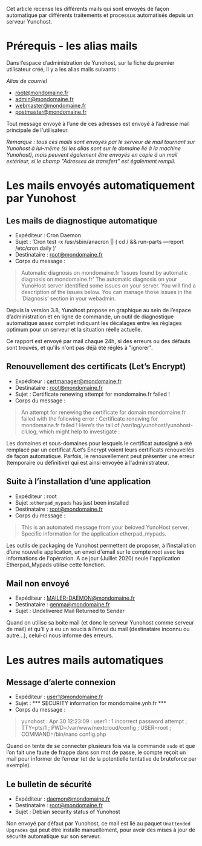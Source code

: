 Cet article recense les différents mails qui sont envoyés de façon automatique par différents traitements et processus automatisés depuis un serveur Yunohost.

# Prérequis - les alias mails

Dans l’espace d’administration de Yunohost, sur la fiche du premier utilisateur créé, il y a les alias mails suivants :

_Alias de courriel_

* root@mondomaine.fr
* admin@mondomaine.fr
* webmaster@mondomaine.fr
* postmaster@mondomaine.fr

Tout message envoyé à l’une de ces adresses est envoyé à l’adresse mail principale de l'utilisateur.

_Remarque : tous ces mails sont envoyés par le serveur de mail tournant sur Yunohost à lui-même (si les alias sont sur le domaine lié à la machine Yunohost), 
mais peuvent également être envoyés en copie à un mail extérieur, si le champ "Adresses de transfert" est également rempli._

# Les mails envoyés automatiquement par Yunohost

## Les mails de diagnostique automatique

* Expéditeur : Cron Daemon
* Sujet : ’Cron test -x /usr/sbin/anacron || ( cd / && run-parts —report /etc/cron.daily )’
* Destinataire : root@mondomaine.fr
* Corps du message : 
> Automatic diagnosis on mondomaine.fr ’Issues found by automatic diagnosis on mondomaine.fr’ The automatic diagnosis on your YunoHost server identified some issues on your server. You will find a description of the issues below. You can manage those issues in the ’Diagnosis’ section in your webadmin.

Depuis la version 3.8, Yunohost propose en graphique au sein de l’espace d’administration et en ligne de commande, un outil de diagnostique automatique assez complet
indiquant les décalages entre les réglages optimum pour un serveur et la situation réelle actuelle.

Ce rapport est envoyé par mail chaque 24h, si des erreurs ou des défauts sont trouvés, et qu'ils n'ont pas déjà été réglés à "ignorer".


## Renouvellement des certificats (Let’s Encrypt)

* Expéditeur : certmanager@mondomaine.fr
* Destinataire : root@mondomaine.fr
* Sujet : Certificate renewing attempt for mondomaine.fr failed !
* Corps du message : 
> An attempt for renewing the certificate for domain mondomaine.fr failed with the following
error : Certificate renewing for mondomaine.fr failed ! Here’s the tail of /var/log/yunohost/yunohost-cli.log, which might help to investigate :

Les domaines et sous-domaines pour lesquels le certificat autosigné a été remplacé par un certificat /Let’s Encrypt voient leurs certificats renouvellés de façon automatique. 
Parfois, le renouvellement peut présenter une erreur (temporaire ou  définitive) qui est ainsi envoyée à l'administrateur.

## Suite à l’installation d’une application

* Expéditeur : root
* Sujet :`etherpad_mypads` has just been installed
* Destinataire : root@mondomaine.fr
* Corps du message : 
> This is an automated message from your beloved YunoHost server. Specific information for the application etherpad_mypads.

Les outils de packaging de Yunohost permettent de proposer, à l’installation d’une nouvelle application, un envoi d'email sur le compte root avec les informations de l'opération.
A ce jour (Juillet 2020) seule l'application Etherpad_Mypads utilise cette fonction.

## Mail non envoyé

* Expéditeur : MAILER-DAEMON@mondomaine.fr
* Destinataire : genma@mondomaine.fr
* Sujet : Undelivered Mail Returned to Sender

Quand on utilise sa boite mail (et donc le serveur Yunohost comme serveur de mail) et qu’il y a eu un soucis à l’envoi du mail (destinataire inconnu ou autre...), celui-ci nous informe des erreurs.

# Les autres mails automatiques
## Message d’alerte connexion

* Expéditeur : user1@mondomaine.fr
* Sujet : *** SECURITY information for mondomaine.ynh.fr ***
* Corps du message : 
> yunohost : Apr 30 12:23:09 : user1 : 1 incorrect password attempt ; TTY=pts/1 ; PWD=/var/www/nextcloud/config ; USER=root ; COMMAND=/bin/nano config.php

Quand on tente de se connecter plusieurs fois via la commande `sudo` et que l’on fait une faute de frappe dans son mot de passe, le compte reçoit un mail pour informer de l’erreur (et de la potentielle tentative de bruteforce par exemple).

## Le bulletin de sécurité

* Expéditeur : daemon@mondomaine.fr
* Destinataire : root@mondomaine.fr
* Sujet : Debian security status of Yunohost

Non envoyé par défaut par Yunohost, ce mail est lié au paquet `Unattended Upgrades` qui peut être installé manuellement, pour avoir des mises à jour de sécurité automatique sur son serveur.
